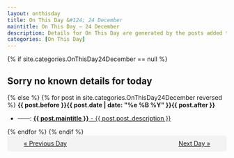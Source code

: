 ```yaml
---
layout: onthisday
title: On This Day &#124; 24 December
maintitle: On This Day — 24 December
description: Details for On This Day are generated by the posts added to the website so the content is subject to changes/updates over time.
categories: [On This Day]
---
```


{% if site.categories.OnThisDay24December == null %}
<h2>Sorry no known details for today</h2>
{% else %}
{% for post in site.categories.OnThisDay24December reversed %}
<strong>{{ post.before }}{{ post.date | date: "%e %B %Y" }}{{ post.after }}</strong>
<ul>
<li> ——: <a class="{{ post.class }}" href="{{ post.url }}"><strong>{{ post.maintitle }}</strong> - {{ post.post_description }}</a></li>
</ul>
{% endfor %}
{% endif %}
<br />
<div style="background-color: #f3f3f3; padding: 10px; border-radius: 5px; text-align: center; display: flex; justify-content: space-evenly;">
<a href="/onthisday/12/12-23">« Previous Day</a>
<span style="visibility:hidden;">[ Visit Leap Year February 29 ]</span>
<a href="/onthisday/12/12-25">Next Day »</a>
</div>
